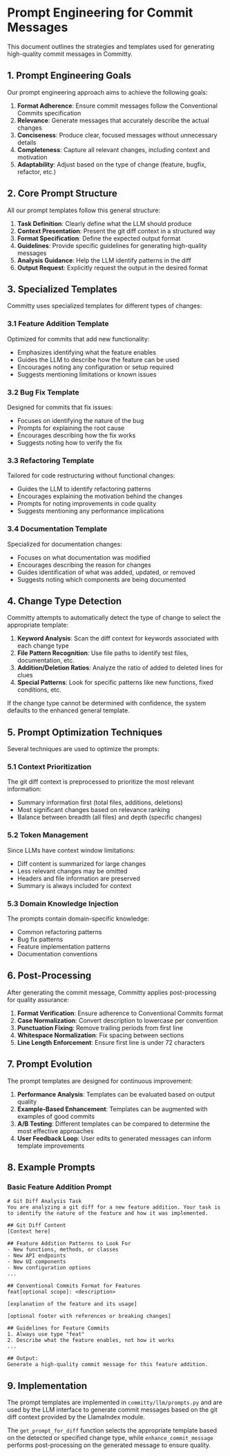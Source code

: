 # Prompt Engineering for Commit Messages

This document outlines the strategies and templates used for generating high-quality commit messages in Committy.

## 1. Prompt Engineering Goals

Our prompt engineering approach aims to achieve the following goals:

1. **Format Adherence**: Ensure commit messages follow the Conventional Commits specification
2. **Relevance**: Generate messages that accurately describe the actual changes
3. **Conciseness**: Produce clear, focused messages without unnecessary details
4. **Completeness**: Capture all relevant changes, including context and motivation
5. **Adaptability**: Adjust based on the type of change (feature, bugfix, refactor, etc.)

## 2. Core Prompt Structure

All our prompt templates follow this general structure:

1. **Task Definition**: Clearly define what the LLM should produce
2. **Context Presentation**: Present the git diff context in a structured way
3. **Format Specification**: Define the expected output format
4. **Guidelines**: Provide specific guidelines for generating high-quality messages
5. **Analysis Guidance**: Help the LLM identify patterns in the diff
6. **Output Request**: Explicitly request the output in the desired format

## 3. Specialized Templates

Committy uses specialized templates for different types of changes:

### 3.1 Feature Addition Template

Optimized for commits that add new functionality:
- Emphasizes identifying what the feature enables
- Guides the LLM to describe how the feature can be used
- Encourages noting any configuration or setup required
- Suggests mentioning limitations or known issues

### 3.2 Bug Fix Template

Designed for commits that fix issues:
- Focuses on identifying the nature of the bug
- Prompts for explaining the root cause
- Encourages describing how the fix works
- Suggests noting how to verify the fix

### 3.3 Refactoring Template

Tailored for code restructuring without functional changes:
- Guides the LLM to identify refactoring patterns
- Encourages explaining the motivation behind the changes
- Prompts for noting improvements in code quality
- Suggests mentioning any performance implications

### 3.4 Documentation Template

Specialized for documentation changes:
- Focuses on what documentation was modified
- Encourages describing the reason for changes
- Guides identification of what was added, updated, or removed
- Suggests noting which components are being documented

## 4. Change Type Detection

Committy attempts to automatically detect the type of change to select the appropriate template:

1. **Keyword Analysis**: Scan the diff context for keywords associated with each change type
2. **File Pattern Recognition**: Use file paths to identify test files, documentation, etc.
3. **Addition/Deletion Ratios**: Analyze the ratio of added to deleted lines for clues
4. **Special Patterns**: Look for specific patterns like new functions, fixed conditions, etc.

If the change type cannot be determined with confidence, the system defaults to the enhanced general template.

## 5. Prompt Optimization Techniques

Several techniques are used to optimize the prompts:

### 5.1 Context Prioritization

The git diff context is preprocessed to prioritize the most relevant information:
- Summary information first (total files, additions, deletions)
- Most significant changes based on relevance ranking
- Balance between breadth (all files) and depth (specific changes)

### 5.2 Token Management

Since LLMs have context window limitations:
- Diff content is summarized for large changes
- Less relevant changes may be omitted
- Headers and file information are preserved
- Summary is always included for context

### 5.3 Domain Knowledge Injection

The prompts contain domain-specific knowledge:
- Common refactoring patterns
- Bug fix patterns
- Feature implementation patterns
- Documentation conventions

## 6. Post-Processing

After generating the commit message, Committy applies post-processing for quality assurance:

1. **Format Verification**: Ensure adherence to Conventional Commits format
2. **Case Normalization**: Convert description to lowercase per convention
3. **Punctuation Fixing**: Remove trailing periods from first line
4. **Whitespace Normalization**: Fix spacing between sections
5. **Line Length Enforcement**: Ensure first line is under 72 characters

## 7. Prompt Evolution

The prompt templates are designed for continuous improvement:

1. **Performance Analysis**: Templates can be evaluated based on output quality
2. **Example-Based Enhancement**: Templates can be augmented with examples of good commits
3. **A/B Testing**: Different templates can be compared to determine the most effective approaches
4. **User Feedback Loop**: User edits to generated messages can inform template improvements

## 8. Example Prompts

### Basic Feature Addition Prompt

```
# Git Diff Analysis Task
You are analyzing a git diff for a new feature addition. Your task is to identify the nature of the feature and how it was implemented.

## Git Diff Content
[Context here]

## Feature Addition Patterns to Look For
- New functions, methods, or classes
- New API endpoints
- New UI components
- New configuration options
...

## Conventional Commits Format for Features
feat[optional scope]: <description>

[explanation of the feature and its usage]

[optional footer with references or breaking changes]

## Guidelines for Feature Commits
1. Always use type "feat"
2. Describe what the feature enables, not how it works
...

## Output:
Generate a high-quality commit message for this feature addition.
```

## 9. Implementation

The prompt templates are implemented in `committy/llm/prompts.py` and are used by the LLM interface to generate commit messages based on the git diff context provided by the LlamaIndex module.

The `get_prompt_for_diff` function selects the appropriate template based on the detected or specified change type, while `enhance_commit_message` performs post-processing on the generated message to ensure quality.